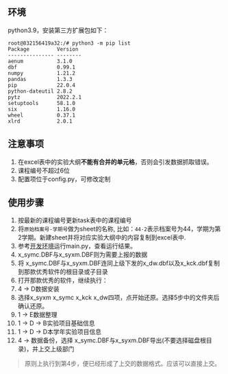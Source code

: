 ## 环境

python3.9，安装第三方扩展包如下：

```
root@832156419a32:/# python3 -m pip list
Package         Version
--------------- --------
aenum           3.1.0
dbf             0.99.1
numpy           1.21.2
pandas          1.3.3
pip             22.0.4
python-dateutil 2.8.2
pytz            2022.2.1
setuptools      58.1.0
six             1.16.0
wheel           0.37.1
xlrd            2.0.1

```

## 注意事项
1. 在excel表中的实验大纲**不能有合并的单元格**，否则会引发数据抓取错误。
2. 课程编号不超过6位
3. 配置项位于config.py，可修改定制

## 使用步骤

1. 按最新的课程编号更新task表中的课程编号
2. 将`原始档案号-学期号`做为sheet的名称, 比如：`44-2`表示档案号为44，学期为第2学期。新建sheet并将对应实验大纲中的内容复制到excel表中.
3. 参考[开发环境](./../readme.md)运行main.py，查看运行结果。
4. x_symc.DBF与x_syxm.DBF则为需要上报的数据
5. 将 x_symc.DBF与x_syxm.DBF连同上级下发的x_dw.dbf以及x_kck.dbf复制到那款优秀软件的根目录或子目录
6. 打开那款优秀的软件，继续执行：
7. 4 -> D数据安装
8. 选择x_syxm x_symc x_kck x_dw四项，点开始还原。选择5步中的文件夹后确认还原。
9. 1 -> E数据整理
10. 1 -> D -> B实验项目基础信息
11. 1 -> D -> D本学年实验项目信息
12. 4 -> 数据备份，选择 x_symc.DBF与x_syxm.DBF导出(不要选择磁盘根目录)，并上交上级部门


> 原则上执行到第4步，便已经形成了上交的数据格式。应该可以直接上交。
